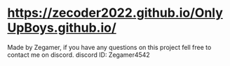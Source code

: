# https://zecoder2022.github.io/OnlyUpBoys.github.io/

Made by Zegamer, if you have any questions on this project fell free to contact me on discord. discord ID: Zegamer4542
